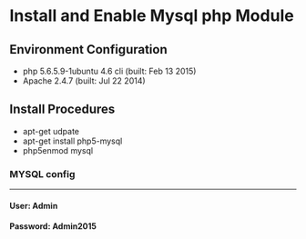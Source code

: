 # Install and Enable Mysql php Module

## Environment Configuration
- php 5.6.5.9-1ubuntu 4.6 cli (built: Feb 13 2015)
- Apache 2.4.7 (built: Jul 22 2014)

## Install Procedures

- apt-get udpate
- apt-get install php5-mysql
- php5enmod mysql

### MYSQL config
___
#### User: Admin
#### Password: Admin2015
